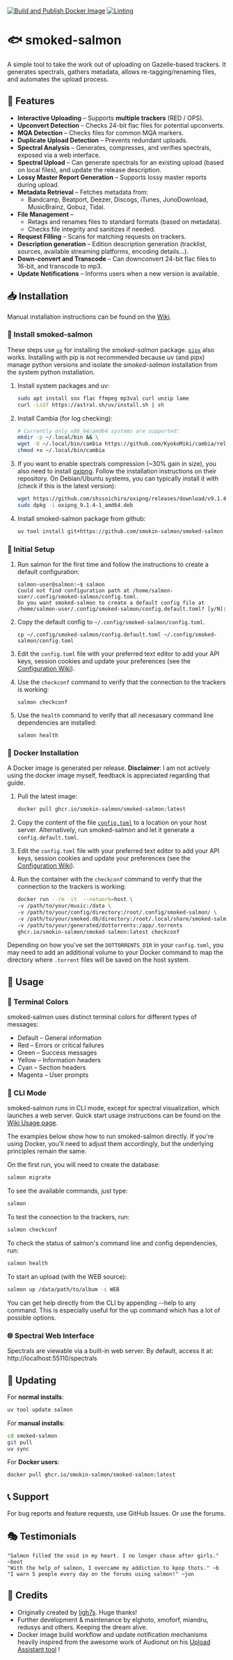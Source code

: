 [![Build and Publish Docker Image](https://github.com/smokin-salmon/smoked-salmon/actions/workflows/docker-image.yml/badge.svg)](https://github.com/smokin-salmon/smoked-salmon/actions/workflows/docker-image.yml) [![Linting](https://github.com/smokin-salmon/smoked-salmon/actions/workflows/lint.yml/badge.svg?branch=master)](https://github.com/smokin-salmon/smoked-salmon/actions/workflows/lint.yml)

# 🐟 smoked-salmon  

A simple tool to take the work out of uploading on Gazelle-based trackers. It generates spectrals, gathers metadata, allows re-tagging/renaming files, and automates the upload process.

## 🌟 Features  

- **Interactive Uploading** – Supports **multiple trackers** (RED / OPS).
- **Upconvert Detection** – Checks 24-bit flac files for potential upconverts.
- **MQA Detection** – Checks files for common MQA markers.
- **Duplicate Upload Detection** – Prevents redundant uploads.  
- **Spectral Analysis** – Generates, compresses, and verifies spectrals, exposed via a web interface.  
- **Spectral Upload** – Can generate spectrals for an existing upload (based on local files), and update the release description.  
- **Lossy Master Report Generation** – Supports lossy master reports during upload.
- **Metadata Retrieval** – Fetches metadata from:
  - Bandcamp, Beatport, Deezer, Discogs, iTunes, JunoDownload, MusicBrainz, Qobuz, Tidal.
- **File Management** –  
  - Retags and renames files to standard formats (based on metadata).
  - Checks file integrity and sanitizes if needed.  
- **Request Filling** – Scans for matching requests on trackers.
- **Description generation** – Edition description generation (tracklist, sources, available streaming platforms, encoding details...).
- **Down-convert and Transcode** – Can downconvert 24-bit flac files to 16-bit, and transcode to mp3.
- **Update Notifications** – Informs users when a new version is available.

## 📥 Installation  

Manual installation instructions can be found on the [Wiki](https://github.com/smokin-salmon/smoked-salmon/wiki/Installation).

### 🔹  Install smoked-salmon 
These steps use [`uv`](https://github.com/astral-sh/uv) for installing the *smoked-salmon* package. [`pipx`](https://github.com/pypa/pipx) also works.
Installing with pip is not recommended because uv (and pipx) manage python versions and isolate the *smoked-salmon* installation from the system python installation.

1. Install system packages and uv:

    ```bash
    sudo apt install sox flac ffmpeg mp3val curl unzip lame
    curl -LsSf https://astral.sh/uv/install.sh | sh
    ```

2. Install Cambia (for log checking):

	```bash
	# Currently only x86_64/amd64 systems are supported:
	mkdir -p ~/.local/bin && \
	wget -O ~/.local/bin/cambia https://github.com/KyokoMiki/cambia/releases/download/v1.0.1/cambia-ubuntu-latest && \
	chmod +x ~/.local/bin/cambia
	```

3. If you want to enable spectrals compression (~30% gain in size), you also need to install [oxipng](https://github.com/shssoichiro/oxipng). Follow the installation instructions on their repository. On Debian/Ubuntu systems, you can typically install it with (check if this is the latest version):

	```bash
	wget https://github.com/shssoichiro/oxipng/releases/download/v9.1.4/oxipng_9.1.4-1_amd64.deb && \
	sudo dpkg -i oxipng_9.1.4-1_amd64.deb
	``` 

4. Install smoked-salmon package from github:
	```bash
	uv tool install git+https://github.com/smokin-salmon/smoked-salmon
	```

### 🔹  Initial Setup
1. Run salmon for the first time and follow the instructions to create a default configuration:
	```
	salmon-user@salmon:~$ salmon
	Could not find configuration path at /home/salmon-user/.config/smoked-salmon/config.toml.
	Do you want smoked-salmon to create a default config file at /home/salmon-user/.config/smoked-salmon/config.default.toml? [y/N]:
	```

2. Copy the default config to `~/.config/smoked-salmon/config.toml`.
	```
	cp ~/.config/smoked-salmon/config.default.toml ~/.config/smoked-salmon/config.toml
	```

3. Edit the `config.toml` file with your preferred text editor to add your API keys, session cookies and update your preferences (see the [Configuration Wiki](https://github.com/smokin-salmon/smoked-salmon/wiki/Configuration)).

4. Use the `checkconf` command to verify that the connection to the trackers is working:

	```
	salmon checkconf
	```

5. Use the `health` command to verify that all necesasary command line dependencies are installed:

	```
	salmon health
	```

### 🐳 Docker Installation
A Docker image is generated per release.
**Disclaimer**: I am not actively using the docker image myself, feedback is appreciated regarding that guide.

1. Pull the latest image:
    ```bash
    docker pull ghcr.io/smokin-salmon/smoked-salmon:latest
    ```

2. Copy the content of the file [`config.toml`](https://github.com/smokin-salmon/smoked-salmon/blob/master/data/config.default.toml) to a location on your host server. Alternatively, run smoked-salmon and let it generate a `config.default.toml`.

3. Edit the `config.toml` file with your preferred text editor to add your API keys, session cookies and update your preferences (see the [Configuration Wiki](https://github.com/smokin-salmon/smoked-salmon/wiki/Configuration)).

4. Run the container with the `checkconf` command to verify that the connection to the trackers is working:
    ```bash
    docker run --rm -it  --network=host \
    -v /path/to/your/music:/data \
    -v /path/to/your/config/directory:/root/.config/smoked-salmon/ \
    -v /path/to/your/smoked.db/directory:/root/.local/share/smoked-salmon/ \
    -v /path/to/your/generated/dottorrents:/app/.torrents
    ghcr.io/smokin-salmon/smoked-salmon:latest checkconf
    ```

Depending on how you've set the `DOTTORRENTS_DIR` in your `config.toml`, you may need to add an additional volume to your Docker command to map the directory where `.torrent` files will be saved on the host system.

## 🚀 Usage

### 🎨 Terminal Colors
smoked-salmon uses distinct terminal colors for different types of messages:

* Default – General information
* Red – Errors or critical failures
* Green – Success messages
* Yellow – Information headers
* Cyan – Section headers
* Magenta – User prompts

### 🔧 CLI Mode
smoked-salmon runs in CLI mode, except for spectral visualization, which launches a web server. Quick start usage instructions can be found on the [Wiki Usage page](https://github.com/smokin-salmon/smoked-salmon/wiki#usage).

The examples below show how to run smoked-salmon directly. If you're using Docker, you'll need to adjust them accordingly, but the underlying principles remain the same.

On the first run, you will need to create the database:
```bash
salmon migrate
```

To see the available commands, just type:
```bash
salmon
```

To test the connection to the trackers, run:
```bash
salmon checkconf
```

To check the status of salmon's command line and config dependencies, run:
```bash
salmon health
```

To start an upload (with the WEB source):
```bash
salmon up /data/path/to/album -s WEB
```

You can get help directly from the CLI by appending --help to any command. This is especially useful for the up command which has a lot of possible options.

### 🌐 Spectral Web Interface
Spectrals are viewable via a built-in web server. By default, access it at: http://localhost:55110/spectrals

## 🔄 Updating

For **normal installs**:
```bash
uv tool update salmon
```

For **manual installs**:
```bash
cd smoked-salmon
git pull
uv sync
```

For **Docker users**:
```bash
docker pull ghcr.io/smokin-salmon/smoked-salmon:latest
```

## 📞 Support
For bug reports and feature requests, use GitHub Issues. Or use the forums.


## 🎭 Testimonials
```
"Salmon filled the void in my heart. I no longer chase after girls." ~boot
"With the help of salmon, I overcame my addiction to kpop thots." ~b
"I warn 5 people every day on the forums using salmon!" ~jon
```

## 🎩 Credits
* Originally created by [ligh7s](https://github.com/ligh7s/smoked-salmon). Huge thanks!
* Further development & maintenance by elghoto, xmoforf, miandru, redusys and others. Keeping the dream alive.
* Docker image build workflow and update notification mechanisms heavily inspired from the awesome work of Audionut on his [Upload Assistant tool](https://github.com/Audionut/Upload-Assistant) !
